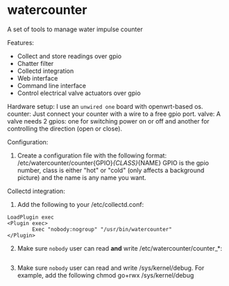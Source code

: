 # watercounter

A set of tools to manage water impulse counter

Features:

* Collect and store readings over gpio
* Chatter filter
* Collectd integration
* Web interface
* Command line interface
* Control electrical valve actuators over gpio

Hardware setup:
I use an `unwired one` board with openwrt-based os.
counter: Just connect your counter with a wire to a free gpio port.
valve: A valve needs 2 gpios: one for switching power on or off and another for controlling the direction (open or close).

Configuration:
1. Create a configuration file with the following format: /etc/watercounter/counter{GPIO}_{CLASS}_{NAME}
GPIO is the gpio number, class is either "hot" or "cold" (only affects a background picture) and the name is any name you want.

Collectd integration:
1. Add the following to your /etc/collectd.conf:
```
LoadPlugin exec
<Plugin exec>
        Exec "nobody:nogroup" "/usr/bin/watercounter"
</Plugin>
```
2. Make sure `nobody` user can read __and__ write /etc/watercounter/counter_*:
```
```
3. Make sure `nobody` user can read and write /sys/kernel/debug. For example, add the following
chmod go+rwx /sys/kernel/debug
